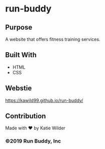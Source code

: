 # run-buddy

## Purpose
A website that offers fitness training services.

## Built With
* HTML
* CSS

## Webstie
https://kawild99.github.io/run-buddy/

## Contribution
Made with ❤️ by Katie Wilder

### ©️2019 Run Buddy, Inc
